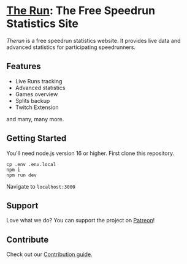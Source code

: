 # [The Run](therun.gg): The Free Speedrun Statistics Site

_Therun_ is a free speedrun statistics website. It provides live data and advanced statistics for participating
speedrunners.

## Features

- Live Runs tracking
- Advanced statistics
- Games overview
- Splits backup
- Twitch Extension

and many, many more.

## Getting Started

You'll need node.js version 16 or higher. First clone this repository.

```
cp .env .env.local
npm i
npm run dev
```

Navigate to `localhost:3000`

## Support

Love what we do? You can support the project on [Patreon](patreon.com/therungg)!

## Contribute

Check out our [Contribution guide](https://github.com/therungg/therun-frontend/blob/main/CONTRIBUTING.md).
